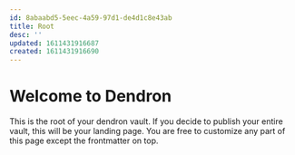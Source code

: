 ```yaml
---
id: 8abaabd5-5eec-4a59-97d1-de4d1c8e43ab
title: Root
desc: ''
updated: 1611431916687
created: 1611431916690
---
```

# Welcome to Dendron

This is the root of your dendron vault. If you decide to publish your entire vault, this will be your landing page. You are free to customize any part of this page except the frontmatter on top. 
